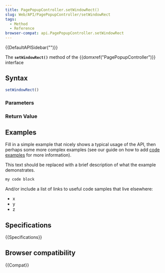 ```yaml
---
title: PagePopupController.setWindowRect()
slug: Web/API/PagePopupController/setWindowRect
tags:
  - Method
  - Reference
browser-compat: api.PagePopupController.setWindowRect
---
```

{{DefaultAPISidebar("")}}

The **`setWindowRect()`** method of the {{domxref("PagePopupController")}} interface 

## Syntax

```js
setWindowRect()
```

### Parameters



### Return Value



## Examples

Fill in a simple example that nicely shows a typical usage of the API, then perhaps some more complex examples (see our guide on how to add [code examples](/en-US/docs/MDN/Contribute/Structures/Code_examples) for more information).

This text should be replaced with a brief description of what the example demonstrates.

```js
my code block
```

And/or include a list of links to useful code samples that live elsewhere:

*   x
*   y
*   z

## Specifications

{{Specifications}}

## Browser compatibility

{{Compat}}

